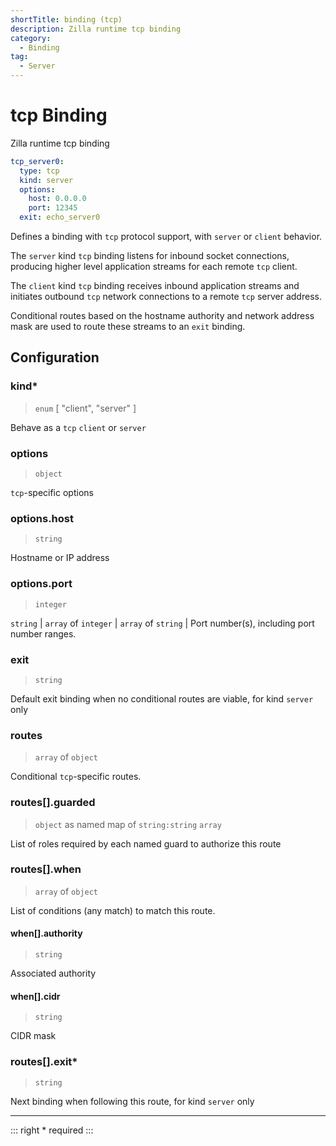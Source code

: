 ```yaml
---
shortTitle: binding (tcp)
description: Zilla runtime tcp binding
category:
  - Binding
tag:
  - Server
---
```


# tcp Binding

Zilla runtime tcp binding

```yaml {2}
tcp_server0:
  type: tcp
  kind: server
  options:
    host: 0.0.0.0
    port: 12345
  exit: echo_server0
```

Defines a binding with `tcp` protocol support, with `server` or `client` behavior.

The `server` kind `tcp` binding listens for inbound socket connections, producing higher level application streams for each remote `tcp` client.

The `client` kind `tcp` binding receives inbound application streams and initiates outbound `tcp` network connections to a remote `tcp` server address.

Conditional routes based on the hostname authority and network address mask are used to route these streams to an `exit` binding.

## Configuration

### kind\*

> `enum` [ "client", "server" ]

Behave as a `tcp` `client` or `server`

### options

> `object`

`tcp`-specific options

### options.host

> `string`

Hostname or IP address

### options.port

> `integer`

`string` | `array` of  `integer` | `array` of `string` | Port number(s), including port number ranges.

### exit

> `string`

Default exit binding when no conditional routes are viable, for kind `server` only

### routes

> `array` of `object`

Conditional `tcp`-specific routes.

### routes[].guarded

> `object` as named map of `string:string` `array`

List of roles required by each named guard to authorize this route

### routes[].when

> `array` of `object`

List of conditions (any match) to match this route.

#### when[].authority

> `string`

Associated authority

#### when[].cidr

> `string`

CIDR mask

### routes[].exit\*

> `string`

Next binding when following this route, for kind `server` only

---

::: right
\* required
:::
